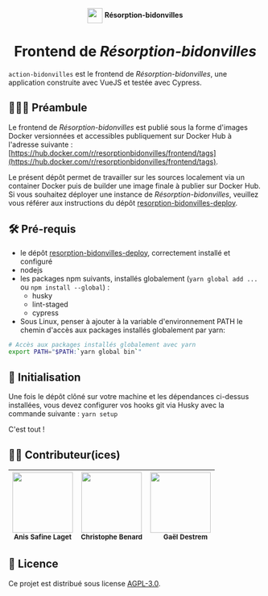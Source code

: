 <p align="center"><img src="https://resorption-bidonvilles.beta.gouv.fr/img/Marianne.d37c6b1e.svg" height="30" align="center" /> <strong>Résorption-bidonvilles</strong></p>
<h1 align="center">Frontend de <em>Résorption-bidonvilles</em></h1>

`action-bidonvilles` est le frontend de *Résorption-bidonvilles*, une application construite avec VueJS et testée avec Cypress.

## 👨🏼‍🏫 Préambule
Le frontend de *Résorption-bidonvilles* est publié sous la forme d'images Docker versionnées et accessibles publiquement sur Docker Hub à l'adresse suivante : [https://hub.docker.com/r/resorptionbidonvilles/frontend/tags](https://hub.docker.com/r/resorptionbidonvilles/frontend/tags).

Le présent dépôt permet de travailler sur les sources localement via un container Docker puis de builder une image finale à publier sur Docker Hub.
Si vous souhaitez déployer une instance de *Résorption-bidonvilles*, veuillez vous référer aux instructions du dépôt [resorption-bidonvilles-deploy](https://github.com/MTES-MCT/resorption-bidonvilles-deploy).

## 🛠 Pré-requis
- le dépôt [resorption-bidonvilles-deploy](https://github.com/MTES-MCT/resorption-bidonvilles-deploy), correctement installé et configuré
- nodejs
- les packages npm suivants, installés globalement (`yarn global add ...` ou `npm install --global`) :
  - husky
  - lint-staged
  - cypress
- Sous Linux, penser à ajouter à la variable d'environnement PATH le chemin d'accès aux packages installés globalement par yarn:

```bash
# Accès aux packages installés globalement avec yarn
export PATH="$PATH:`yarn global bin`"
```

## 🔌 Initialisation
Une fois le dépôt clôné sur votre machine et les dépendances ci-dessus installées, vous devez configurer vos hooks git via Husky avec la commande suivante :
`yarn setup`

C'est tout !

## 🙇🏼 Contributeur(ices)

| <img src="https://avatars3.githubusercontent.com/u/1801091?v=3" width="120px;"/><br /><sub><b>Anis Safine Laget</b></sub> | <img src="https://avatars3.githubusercontent.com/u/50863659?v=3" width="120px;"/><br /><sub><b>Christophe Benard</b></sub> | <img src="https://avatars3.githubusercontent.com/u/5053593?v=3" width="120px;"/><br /><sub><b>⠀⠀Gaël Destrem</b></sub> |
| --- | --- | --- |

## 📝 Licence
Ce projet est distribué sous license [AGPL-3.0](LICENSE).
